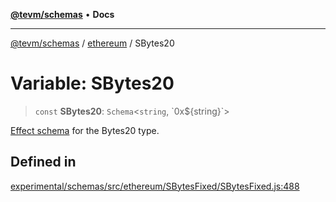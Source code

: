 [**@tevm/schemas**](../../README.md) • **Docs**

***

[@tevm/schemas](../../modules.md) / [ethereum](../README.md) / SBytes20

# Variable: SBytes20

> `const` **SBytes20**: `Schema`\<`string`, \`0x$\{string\}\`\>

[Effect schema](https://github.com/Effect-TS/schema) for the Bytes20 type.

## Defined in

[experimental/schemas/src/ethereum/SBytesFixed/SBytesFixed.js:488](https://github.com/qbzzt/tevm-monorepo/blob/main/experimental/schemas/src/ethereum/SBytesFixed/SBytesFixed.js#L488)
